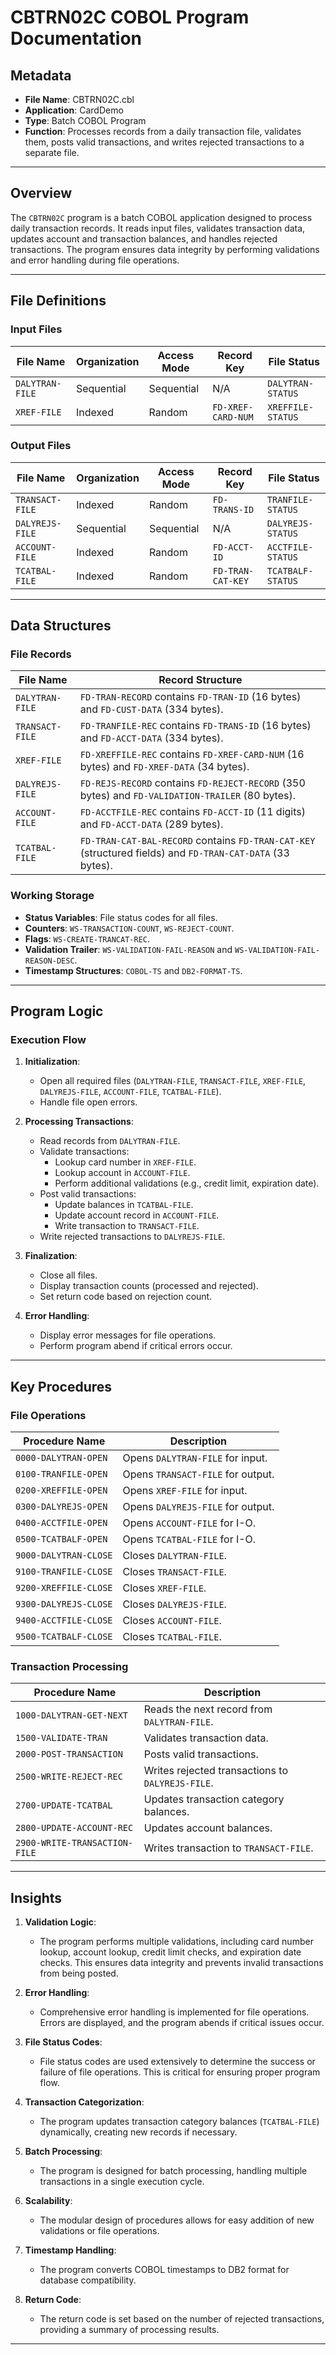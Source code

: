# CBTRN02C COBOL Program Documentation

## Metadata
- **File Name**: CBTRN02C.cbl
- **Application**: CardDemo
- **Type**: Batch COBOL Program
- **Function**: Processes records from a daily transaction file, validates them, posts valid transactions, and writes rejected transactions to a separate file.

---

## Overview

The `CBTRN02C` program is a batch COBOL application designed to process daily transaction records. It reads input files, validates transaction data, updates account and transaction balances, and handles rejected transactions. The program ensures data integrity by performing validations and error handling during file operations.

---

## File Definitions

### Input Files
| **File Name**       | **Organization** | **Access Mode** | **Record Key**           | **File Status**       |
|----------------------|------------------|------------------|--------------------------|------------------------|
| `DALYTRAN-FILE`      | Sequential       | Sequential       | N/A                      | `DALYTRAN-STATUS`      |
| `XREF-FILE`          | Indexed          | Random           | `FD-XREF-CARD-NUM`       | `XREFFILE-STATUS`      |

### Output Files
| **File Name**       | **Organization** | **Access Mode** | **Record Key**           | **File Status**       |
|----------------------|------------------|------------------|--------------------------|------------------------|
| `TRANSACT-FILE`      | Indexed          | Random           | `FD-TRANS-ID`            | `TRANFILE-STATUS`      |
| `DALYREJS-FILE`      | Sequential       | Sequential       | N/A                      | `DALYREJS-STATUS`      |
| `ACCOUNT-FILE`       | Indexed          | Random           | `FD-ACCT-ID`             | `ACCTFILE-STATUS`      |
| `TCATBAL-FILE`       | Indexed          | Random           | `FD-TRAN-CAT-KEY`        | `TCATBALF-STATUS`      |

---

## Data Structures

### File Records
| **File Name**       | **Record Structure**                                                                 |
|----------------------|--------------------------------------------------------------------------------------|
| `DALYTRAN-FILE`      | `FD-TRAN-RECORD` contains `FD-TRAN-ID` (16 bytes) and `FD-CUST-DATA` (334 bytes).    |
| `TRANSACT-FILE`      | `FD-TRANFILE-REC` contains `FD-TRANS-ID` (16 bytes) and `FD-ACCT-DATA` (334 bytes).  |
| `XREF-FILE`          | `FD-XREFFILE-REC` contains `FD-XREF-CARD-NUM` (16 bytes) and `FD-XREF-DATA` (34 bytes). |
| `DALYREJS-FILE`      | `FD-REJS-RECORD` contains `FD-REJECT-RECORD` (350 bytes) and `FD-VALIDATION-TRAILER` (80 bytes). |
| `ACCOUNT-FILE`       | `FD-ACCTFILE-REC` contains `FD-ACCT-ID` (11 digits) and `FD-ACCT-DATA` (289 bytes).  |
| `TCATBAL-FILE`       | `FD-TRAN-CAT-BAL-RECORD` contains `FD-TRAN-CAT-KEY` (structured fields) and `FD-TRAN-CAT-DATA` (33 bytes). |

### Working Storage
- **Status Variables**: File status codes for all files.
- **Counters**: `WS-TRANSACTION-COUNT`, `WS-REJECT-COUNT`.
- **Flags**: `WS-CREATE-TRANCAT-REC`.
- **Validation Trailer**: `WS-VALIDATION-FAIL-REASON` and `WS-VALIDATION-FAIL-REASON-DESC`.
- **Timestamp Structures**: `COBOL-TS` and `DB2-FORMAT-TS`.

---

## Program Logic

### Execution Flow
1. **Initialization**:
   - Open all required files (`DALYTRAN-FILE`, `TRANSACT-FILE`, `XREF-FILE`, `DALYREJS-FILE`, `ACCOUNT-FILE`, `TCATBAL-FILE`).
   - Handle file open errors.

2. **Processing Transactions**:
   - Read records from `DALYTRAN-FILE`.
   - Validate transactions:
     - Lookup card number in `XREF-FILE`.
     - Lookup account in `ACCOUNT-FILE`.
     - Perform additional validations (e.g., credit limit, expiration date).
   - Post valid transactions:
     - Update balances in `TCATBAL-FILE`.
     - Update account record in `ACCOUNT-FILE`.
     - Write transaction to `TRANSACT-FILE`.
   - Write rejected transactions to `DALYREJS-FILE`.

3. **Finalization**:
   - Close all files.
   - Display transaction counts (processed and rejected).
   - Set return code based on rejection count.

4. **Error Handling**:
   - Display error messages for file operations.
   - Perform program abend if critical errors occur.

---

## Key Procedures

### File Operations
| **Procedure Name**       | **Description**                                   |
|---------------------------|--------------------------------------------------|
| `0000-DALYTRAN-OPEN`      | Opens `DALYTRAN-FILE` for input.                 |
| `0100-TRANFILE-OPEN`      | Opens `TRANSACT-FILE` for output.                |
| `0200-XREFFILE-OPEN`      | Opens `XREF-FILE` for input.                     |
| `0300-DALYREJS-OPEN`      | Opens `DALYREJS-FILE` for output.                |
| `0400-ACCTFILE-OPEN`      | Opens `ACCOUNT-FILE` for I-O.                    |
| `0500-TCATBALF-OPEN`      | Opens `TCATBAL-FILE` for I-O.                    |
| `9000-DALYTRAN-CLOSE`     | Closes `DALYTRAN-FILE`.                          |
| `9100-TRANFILE-CLOSE`     | Closes `TRANSACT-FILE`.                          |
| `9200-XREFFILE-CLOSE`     | Closes `XREF-FILE`.                              |
| `9300-DALYREJS-CLOSE`     | Closes `DALYREJS-FILE`.                          |
| `9400-ACCTFILE-CLOSE`     | Closes `ACCOUNT-FILE`.                           |
| `9500-TCATBALF-CLOSE`     | Closes `TCATBAL-FILE`.                           |

### Transaction Processing
| **Procedure Name**       | **Description**                                   |
|---------------------------|--------------------------------------------------|
| `1000-DALYTRAN-GET-NEXT`  | Reads the next record from `DALYTRAN-FILE`.       |
| `1500-VALIDATE-TRAN`      | Validates transaction data.                      |
| `2000-POST-TRANSACTION`   | Posts valid transactions.                        |
| `2500-WRITE-REJECT-REC`   | Writes rejected transactions to `DALYREJS-FILE`. |
| `2700-UPDATE-TCATBAL`     | Updates transaction category balances.           |
| `2800-UPDATE-ACCOUNT-REC` | Updates account balances.                        |
| `2900-WRITE-TRANSACTION-FILE` | Writes transaction to `TRANSACT-FILE`.       |

---

## Insights

1. **Validation Logic**:
   - The program performs multiple validations, including card number lookup, account lookup, credit limit checks, and expiration date checks. This ensures data integrity and prevents invalid transactions from being posted.

2. **Error Handling**:
   - Comprehensive error handling is implemented for file operations. Errors are displayed, and the program abends if critical issues occur.

3. **File Status Codes**:
   - File status codes are used extensively to determine the success or failure of file operations. This is critical for ensuring proper program flow.

4. **Transaction Categorization**:
   - The program updates transaction category balances (`TCATBAL-FILE`) dynamically, creating new records if necessary.

5. **Batch Processing**:
   - The program is designed for batch processing, handling multiple transactions in a single execution cycle.

6. **Scalability**:
   - The modular design of procedures allows for easy addition of new validations or file operations.

7. **Timestamp Handling**:
   - The program converts COBOL timestamps to DB2 format for database compatibility.

8. **Return Code**:
   - The return code is set based on the number of rejected transactions, providing a summary of processing results.

---
